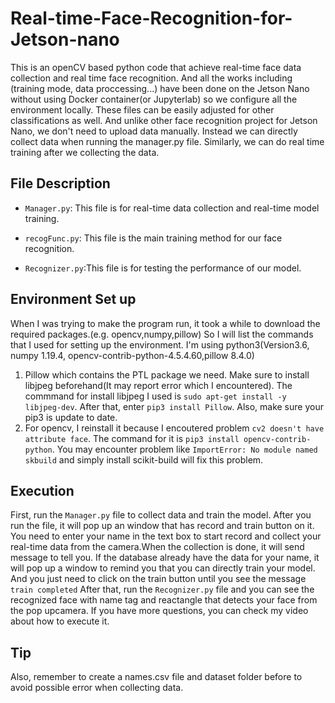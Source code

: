 # Real-time-Face-Recognition-for-Jetson-nano
This is an openCV based python code that achieve real-time face data collection and real time face recognition. And all the works including (training mode, data proccessing...) have been done on the Jetson Nano without using Docker container(or Jupyterlab) so we configure all the environment locally. These files can be easily adjusted for other classifications as well. And unlike other face recognition project for Jetson Nano, we don't need to upload data manually. Instead we can directly collect data when running the manager.py file. Similarly, we can do real time training after we collecting the data.
## File Description
- `Manager.py`: This file is for real-time data collection and real-time model training.

- `recogFunc.py`: This file is the main training method for our face recognition.

- `Recognizer.py`:This file is for testing the performance of our model.

## Environment Set up
When I was trying to make the program run, it took a while to download the required packages.(e.g. opencv,numpy,pillow) So I will list the commands that I used for setting up the environment. I'm using python3(Version3.6, numpy 1.19.4, opencv-contrib-python-4.5.4.60,pillow 8.4.0)
1. Pillow which contains the PTL package we need. Make sure to install libjpeg beforehand(It may report error which I encountered). The commmand for install libjpeg I used is `sudo apt-get install -y libjpeg-dev`. After that, enter `pip3 install Pillow`. Also, make sure your pip3 is update to date.
2. For opencv, I reinstall it because I encoutered problem `cv2 doesn't have attribute face`. The command for it is `pip3 install opencv-contrib-python`. You may encounter problem like `ImportError: No module named skbuild` and simply install scikit-build will fix this problem.

## Execution
First, run the `Manager.py` file to collect data and train the model. After you run the file, it will pop up an window that has record and train button on it. You need to enter your name in the text box to start record and collect your real-time data from the camera.When the collection is done, it will send message to tell you. If the database already have the data for your name, it will pop up a window to remind you that you can directly train your model. And you just need to click on the train button until you see the message `train completed` After that, run the `Recognizer.py` file and you can see the recognized face with name tag and reactangle that detects your face from the pop upcamera. If you have more questions, you can check my video about how to execute it.

## Tip
Also, remember to create a names.csv file and dataset folder before to avoid possible error when collecting data.


